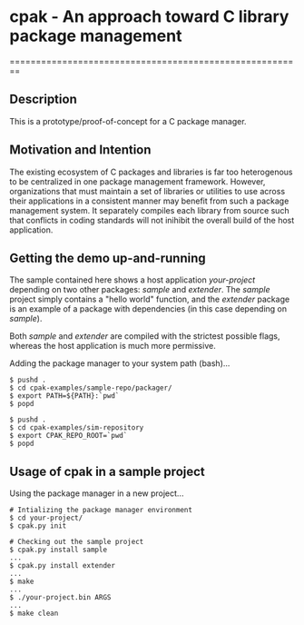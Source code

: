 # cpak - An approach toward C library package management
========================================================


## Description

This is a prototype/proof-of-concept for a C package manager.



## Motivation and Intention

The existing ecosystem of C packages and libraries is far too heterogenous to be centralized in one package management framework. 
However, organizations that must maintain a set of libraries or utilities to use across their applications in a consistent manner may benefit from such a package management system.
It separately compiles each library from source such that conflicts in coding standards will not inihibit the overall build of the host application.


## Getting the demo up-and-running

The sample contained here shows a host application *your-project* depending on two other packages: *sample* and *extender*.
The *sample* project simply contains a "hello world" function, and the *extender* package is an example of a package with dependencies (in this case depending on *sample*).

Both *sample* and *extender* are compiled with the strictest possible flags, whereas the host application is much more permissive.

Adding the package manager to your system path (bash)...

    $ pushd .
    $ cd cpak-examples/sample-repo/packager/
    $ export PATH=${PATH}:`pwd`
    $ popd

    $ pushd .
    $ cd cpak-examples/sim-repository
    $ export CPAK_REPO_ROOT=`pwd`
    $ popd


## Usage of cpak in a sample project

Using the package manager in a new project...

    # Intializing the package manager environment
    $ cd your-project/
    $ cpak.py init
    
    # Checking out the sample project
    $ cpak.py install sample
    ...
    $ cpak.py install extender
    ...
    $ make
    ...
    $ ./your-project.bin ARGS
    ...
    $ make clean


